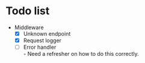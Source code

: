 # Todo list
- Middleware
  - [x] Unknown endpoint
  - [x] Request logger
  - [ ] Error handler  
        - Need a refresher on how to do this correctly. 